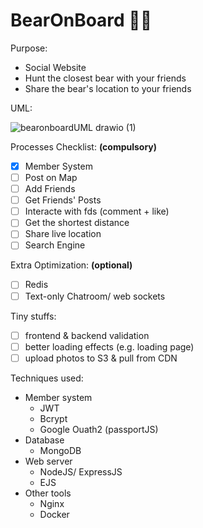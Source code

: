 # BearOnBoard 🐻🐾 

Purpose:
- Social  Website
- Hunt the closest bear with your friends
- Share the bear's location to your friends

UML:

![bearonboardUML drawio (1)](https://user-images.githubusercontent.com/95410966/167293150-71abd1c2-3f9c-4b31-a25a-65b15f2a21f2.svg)

Processes Checklist: **(compulsory)**
- [X] Member System
- [ ] Post on Map
- [ ] Add Friends 
- [ ] Get Friends' Posts
- [ ] Interacte with fds (comment + like)
- [ ] Get the shortest distance 
- [ ] Share live location
- [ ] Search Engine

Extra Optimization: **(optional)**
- [ ] Redis
- [ ] Text-only Chatroom/ web sockets

Tiny stuffs:
- [ ] frontend & backend validation
- [ ] better loading effects (e.g. loading page)
- [ ] upload photos to S3 & pull from CDN

Techniques used:
- Member system
  - JWT
  - Bcrypt
  - Google Ouath2 (passportJS)
- Database
  - MongoDB
- Web server
  - NodeJS/ ExpressJS
  - EJS
- Other tools
  - Nginx
  - Docker
